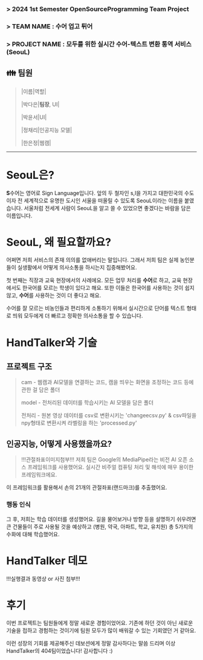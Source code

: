 ### > 2024 1st Semester OpenSourceProgramming Team Project
### > TEAM NAME : 수어 업고 튀어
### > PROJECT NAME : 모두를 위한 실시간 수어-텍스트 변환 통역 서비스(SeouL)
> 
## 👪 팀원
>|이름|역할|
>
>|박다은|**팀장**, UI|
>
>|박윤서|UI|
>
>|정채리|인공지능 모델|
>
>|한은정|웹캠|

***

# SeouL은?

**S**수어는 영어로 Sign Language입니다. 앞의 두 철자인 s,l을 가지고 대한민국의 수도이자 전 세계적으로 유명한 도시인 서울을 떠올릴 수 있도록 SeouL이라는 이름을 붙였습니다.
서울처럼 전세계 사람이 SeouL을 알고 쓸 수 있었으면 좋겠다는 바람을 담은 이름입니다.

# SeouL, 왜 필요할까요?

어쩌면 저희 서비스의 존재 의의를 없애버리는 말입니다.
그래서 저희 팀은 실제 농인분들이 실생활에서 어떻게 의사소통을 하시는지 집중해봤어요.

첫 번째는 직장과 교육 현장에서의 사례에요.
모든 업무 처리를 **수어**로 하고, 교육 현장에서도 한국어를 모르는 학생이 있다고 해요.
또한 이들은 한국어를 사용하는 것이 쉽지 않고, **수어**를 사용하는 것이 더 좋다고 해요.

수어를 잘 모르는 비농인들과 편리하게 소통하기 위해서 실시간으로 단어를 텍스트 형태로 띄워 모두에게 더 빠르고 정확한 의사소통을 할 수 있습니다.


# HandTalker와 기술

## 프로젝트 구조

>cam - 웹캠과 AI모델을 연결하는 코드, 캠을 띄우는 화면을 조정하는 코드 등에 관한 걸 담은 폴더
>
>model - 전처리된 데이터를 학습시키는 AI 모델을 담은 폴더
>
>전처리 - 원본 영상 데이터를 csv로 변환시키는 'changeecsv.py' & csv파일을 npy형태로 변환시켜 라벨링을 하는 'processed.py'


## 인공지능, 어떻게 사용했을까요?

>!!!관절좌표이미지첨부!!!
>저희 팀은 Google의 MediaPipe라는 비전 AI 오픈 소스 프레임워크를 사용했어요.
실시간 비주얼 컴퓨팅 처리 및 해석에 매우 용이한 프레임워크에요.

이 프레임워크를 활용해서 손의 21개의 관절좌표(랜드마크)를 추출했어요.

### 행동 인식

그 후, 저희는 학습 데이터를 생성했어요. 길을 물어보거나 방향 등을 설명하기 쉬우려면 큰 건물들이 주로 사용될 것을 예상하고
(병원, 약국, 아파트, 학교, 유치원) 총 5가지의 수화에 대해 학습했어요.

# HandTalker 데모

!!!실행결과 동영상 or 사진 첨부!!!

# 후기

이번 프로젝트는 팀원들에게 정말 새로운 경험이었어요.
기존에 하던 것이 아닌 새로운 기술을 접하고 경험하는 것이기에 팀원 모두가 많이 배워갈 수 있는 기회였던 거 같아요.

이런 성장의 기회를 제공해주신 데보션에게 정말 감사하다는 말씀 드리며 이상 HandTalker의 404팀이었습니다!
감사합니다 :)
